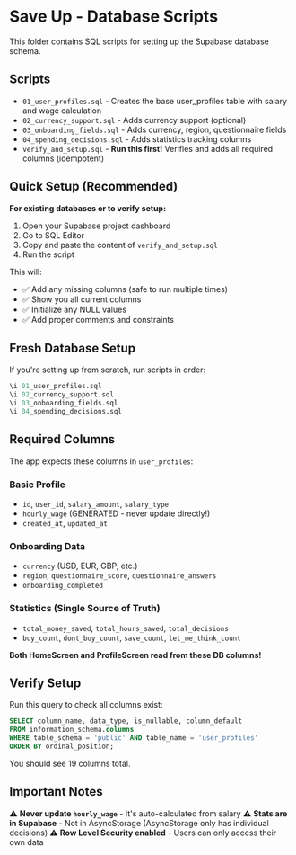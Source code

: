 # Save Up - Database Scripts

This folder contains SQL scripts for setting up the Supabase database schema.

## Scripts

- `01_user_profiles.sql` - Creates the base user_profiles table with salary and wage calculation
- `02_currency_support.sql` - Adds currency support (optional)
- `03_onboarding_fields.sql` - Adds currency, region, questionnaire fields
- `04_spending_decisions.sql` - Adds statistics tracking columns
- `verify_and_setup.sql` - **Run this first!** Verifies and adds all required columns (idempotent)

## Quick Setup (Recommended)

**For existing databases or to verify setup:**

1. Open your Supabase project dashboard
2. Go to SQL Editor
3. Copy and paste the content of `verify_and_setup.sql`
4. Run the script

This will:
- ✅ Add any missing columns (safe to run multiple times)
- ✅ Show you all current columns
- ✅ Initialize any NULL values
- ✅ Add proper comments and constraints

## Fresh Database Setup

If you're setting up from scratch, run scripts in order:

```sql
\i 01_user_profiles.sql
\i 02_currency_support.sql
\i 03_onboarding_fields.sql
\i 04_spending_decisions.sql
```

## Required Columns

The app expects these columns in `user_profiles`:

### Basic Profile
- `id`, `user_id`, `salary_amount`, `salary_type`
- `hourly_wage` (GENERATED - never update directly!)
- `created_at`, `updated_at`

### Onboarding Data
- `currency` (USD, EUR, GBP, etc.)
- `region`, `questionnaire_score`, `questionnaire_answers`
- `onboarding_completed`

### Statistics (Single Source of Truth)
- `total_money_saved`, `total_hours_saved`, `total_decisions`
- `buy_count`, `dont_buy_count`, `save_count`, `let_me_think_count`

**Both HomeScreen and ProfileScreen read from these DB columns!**

## Verify Setup

Run this query to check all columns exist:

```sql
SELECT column_name, data_type, is_nullable, column_default
FROM information_schema.columns 
WHERE table_schema = 'public' AND table_name = 'user_profiles'
ORDER BY ordinal_position;
```

You should see 19 columns total.

## Important Notes

⚠️ **Never update `hourly_wage`** - It's auto-calculated from salary
⚠️ **Stats are in Supabase** - Not in AsyncStorage (AsyncStorage only has individual decisions)
⚠️ **Row Level Security enabled** - Users can only access their own data
